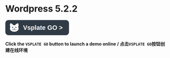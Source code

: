 # Wordpress 5.2.2

<a href="https://www.vsplate.com/?docker-compose=https://github.com/vsplate/dcenvs/wordpress/5.2.2"><img alt="VSPLATE GO" src="https://raw.githubusercontent.com/vsplate/images/master/vsgo_btn.png" width="200px"></a>

**Click the `VSPLATE GO` button to launch a demo online / 点击`VSPLATE GO`按钮创建在线环境**